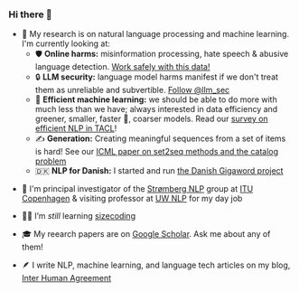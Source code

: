 ### Hi there 👋

- 🔭 My research is on natural language processing and machine learning. I'm currently looking at:
  - 🛡️ **Online harms:** misinformation processing, hate speech & abusive language detection. [Work safely with this data!](https://arxiv.org/abs/2204.14256)
  - 🔒 **LLM security:** language model harms manifest if we don't treat them as unreliable and subvertible. [Follow @llm_sec](https://twitter.com/llm_sec)
  - 🌱 **Efficient machine learning:** we should be able to do more with much less than we have; always interested in data efficiency and greener, smaller, faster 🚀, coarser models. Read our [survey on efficient NLP in TACL](https://arxiv.org/abs/2209.00099)!
  - ✍️ **Generation:** Creating meaningful sequences from a set of items is hard! See our [ICML paper on set2seq methods and the catalog problem](https://openreview.net/forum?id=xgFfr5IIuXP)
  - 🇩🇰 **NLP for Danish:** I started and run [the Danish Gigaword project](https://gigaword.dk)
<!--  - 🥼 **Clinical NLP:** how can we process medical records to, eventually, improve health outcomes -->

- 🏢 I'm principal investigator of the [Strømberg NLP](https://stromberg.ai/) group at [ITU Copenhagen](https://en.itu.dk) & visiting professor at [UW NLP](https://www.cs.washington.edu/research/nlp) for my day job

- 🧑‍🎓 I’m *still* learning [sizecoding](http://www.sizecoding.org/wiki/Main_Page)

- 🎓 My reearch papers are on [Google Scholar](https://scholar.google.dk/citations?user=d8iwqa8AAAAJ&hl=en). Ask me about any of them!

- 🪶 I write NLP, machine learning, and language tech articles on my blog, [Inter Human Agreement](https://interhumanagreement.substack.com/)
